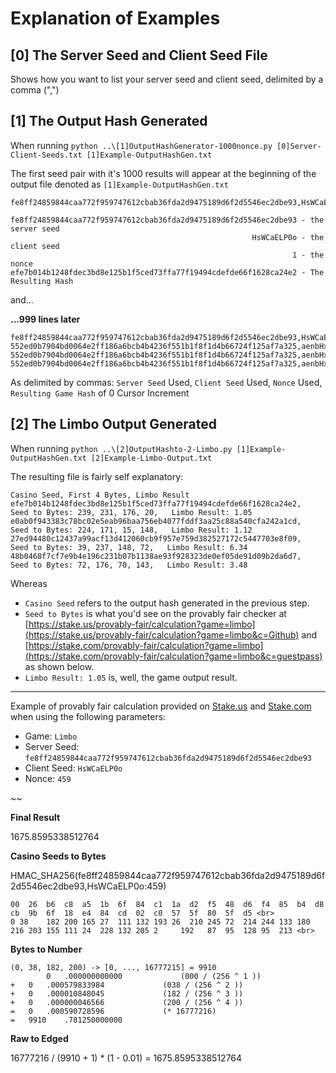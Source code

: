 # Explanation of Examples

## [0] The Server Seed and Client Seed File
Shows how you want to list your server seed and client seed, delimited by a comma (",")

## [1] The Output Hash Generated
When running `python ..\[1]OutputHashGenerator-1000nonce.py [0]Server-Client-Seeds.txt [1]Example-OutputHashGen.txt`

The first seed pair with it's 1000 results will appear at the beginning of the output file denoted as `[1]Example-OutputHashGen.txt`

```
fe8ff24859844caa772f959747612cbab36fda2d9475189d6f2d5546ec2dbe93,HsWCaELP0o,1,efe7b014b1248fdec3bd8e125b1f5ced73ffa77f19494cdefde66f1628ca24e2
```


```
fe8ff24859844caa772f959747612cbab36fda2d9475189d6f2d5546ec2dbe93 - the server seed
                                                      HsWCaELP0o - the client seed
                                                               1 - the nonce
efe7b014b1248fdec3bd8e125b1f5ced73ffa77f19494cdefde66f1628ca24e2 - The Resulting Hash
```

and...

**...999 lines later**

```
fe8ff24859844caa772f959747612cbab36fda2d9475189d6f2d5546ec2dbe93,HsWCaELP0o,1000,417425f6ee8e0fc87ba0bf8d09e934d5bb583e457e0126efb8d7af621ff97aed
552ed0b7904bd0064e2ff186a6bcb4b4236f551b1f8f1d4b66724f125af7a325,aenbHxFQNg,1,9ad2924a8d65c0d52948a2f1eea0305132c219def6b002e3ca19b7bb7a4f8ba1
552ed0b7904bd0064e2ff186a6bcb4b4236f551b1f8f1d4b66724f125af7a325,aenbHxFQNg,2,7892c72d1a6042bdc0e8a485bd5ecec76d148460e9044eaf731d413faa0ccefd
552ed0b7904bd0064e2ff186a6bcb4b4236f551b1f8f1d4b66724f125af7a325,aenbHxFQNg,3,1a4436163ff143e1fcf47324aef203f3032c01d698672eccbb62563030c0a439
```
As delimited by commas: `Server Seed` Used, `Client Seed` Used, `Nonce` Used, `Resulting Game Hash` of 0 Cursor Increment


## [2] The Limbo Output Generated

When running `python ..\[2]OutputHashto-2-Limbo.py [1]Example-OutputHashGen.txt [2]Example-Limbo-Output.txt`

The resulting file is fairly self explanatory:

```
Casino Seed, First 4 Bytes, Limbo Result
efe7b014b1248fdec3bd8e125b1f5ced73ffa77f19494cdefde66f1628ca24e2,    Seed to Bytes: 239, 231, 176, 20,   Limbo Result: 1.05
e0ab0f943383c78bc02e5eab96baa756eb4077fddf3aa25c88a540cfa242a1cd,    Seed to Bytes: 224, 171, 15, 148,   Limbo Result: 1.12
27ed94480c12437a99acf13d412060cb9f957e759d382527172c5447703e8f09,    Seed to Bytes: 39, 237, 148, 72,   Limbo Result: 6.34
48b0468f7cf7e9b4e196c231b07b1138ae93f928323de0ef05de91d09b2da6d7,    Seed to Bytes: 72, 176, 70, 143,   Limbo Result: 3.48
```

Whereas 
 - `Casino Seed` refers to the output hash generated in the previous step. <br>
 - `Seed to Bytes` is what you'd see on the provably fair checker at [https://stake.us/provably-fair/calculation?game=limbo](https://stake.us/provably-fair/calculation?game=limbo&c=Github) and [https://stake.com/provably-fair/calculation?game=limbo](https://stake.com/provably-fair/calculation?game=limbo&c=guestpass) as shown below. <br>
 - `Limbo Result: 1.05` is, well, the game output result.<br>

--------

Example of provably fair calculation provided on [Stake.us](stake.us/?c=Github) and [Stake.com](stake.com/?c=guestpass) when using the following parameters:
 - Game: `Limbo`
 - Server Seed: `fe8ff24859844caa772f959747612cbab36fda2d9475189d6f2d5546ec2dbe93`
 - Client Seed: `HsWCaELP0o`
 - Nonce: `459`
  
~~

**Final Result**

1675.8595338512764 <br>

**Casino Seeds to Bytes**

HMAC_SHA256(fe8ff24859844caa772f959747612cbab36fda2d9475189d6f2d5546ec2dbe93,HsWCaELP0o:459)

```
00	26	b6	c8	a5	1b	6f	84	c1	1a	d2	f5	48	d6	f4	85	b4	d8	cb	9b	6f	18	e4	84	cd	02	c0	57	5f	80	5f	d5 <br>
0 38	182	200	165	27	111	132	193	26	210	245	72	214	244	133	180	216	203	155	111	24	228	132	205	2	  192	87	95	128	95	213 <br>
```

**Bytes to Number**

```
(0, 38, 182, 200) -> [0, ..., 16777215] = 9910
        0	.000000000000	          (000 / (256 ^ 1 ))
+	0	.000579833984	          (038 / (256 ^ 2 ))
+	0	.000010848045	          (182 / (256 ^ 3 ))
+	0	.000000046566	          (200 / (256 ^ 4 ))
=	0	.000590728596	          (* 16777216)
=	9910	.781250000000
```

**Raw to Edged**

16777216 / (9910 + 1) * (1 - 0.01) = 1675.8595338512764 <br>
